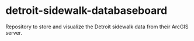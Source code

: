 # detroit-sidewalk-databaseboard
Repository to store and visualize the Detroit sidewalk data from their ArcGIS server. 
